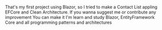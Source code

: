 That's  my first project using Blazor, so I tried to make a Contact List appling EFCore and Clean Architecture.
If you wanna suggest me or contribute any improvement You can make it 
I'm learn and study Blazor, EntityFramework Core and all programming patterns and architectures
